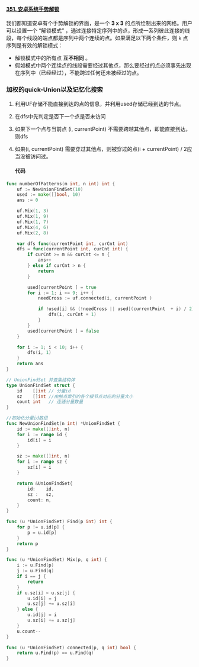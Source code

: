 #### [351. 安卓系统手势解锁](https://leetcode-cn.com/problems/android-unlock-patterns/)

我们都知道安卓有个手势解锁的界面，是一个 **3 x 3** 的点所绘制出来的网格。用户可以设置一个 “解锁模式” ，通过连接特定序列中的点，形成一系列彼此连接的线段，每个线段的端点都是序列中两个连续的点。如果满足以下两个条件，则 `k` 点序列是有效的解锁模式：

- 解锁模式中的所有点 **互不相同** 。
- 假如模式中两个连续点的线段需要经过其他点，那么要经过的点必须事先出现在序列中（已经经过），不能跨过任何还未被经过的点。

### 加权的quick-Union以及记忆化搜索

1. 利用UF存储不能直接到达的点的信息，并利用used存储已经到达的节点。

2. 在dfs中先判定是否下一个点是否未访问

3. 如果下一个点与当前点 (i, currentPoint) 不需要跨越其他点，即能直接到达，则dfs

4. 如果(i, currentPoint) 需要穿过其他点，则被穿过的点(i + currentPoint) / 2应当没被访问过。

   #### 代码

```go
func numberOfPatterns(m int, n int) int {
	uf := NewUnionFindSet(10)
	used := make([]bool, 10)
	ans := 0

	uf.Mix(1, 3)
	uf.Mix(1, 9)
	uf.Mix(1, 7)
	uf.Mix(4, 6)
	uf.Mix(2, 8)

	var dfs func(currentPoint int, curCnt int)
	dfs = func(currentPoint int, curCnt int) {
		if curCnt >= m && curCnt <= n {
			ans++
		} else if curCnt > n {
			return
		}

		used[currentPoint ] = true
		for i := 1; i <= 9; i++ {
			needCross := uf.connected(i, currentPoint )

			if !used[i] && (!needCross || used[(currentPoint  + i) / 2]) {
				dfs(i, curCnt + 1)
			}
		}
		used[currentPoint ] = false
	}

	for i := 1; i < 10; i++ {
		dfs(i, 1)
	}
	return ans
}

// UnionFindSet 并查集结构体
type UnionFindSet struct {
	id    []int // 分量id
	sz    []int //由触点索引的各个根节点对应的分量大小
	count int   // 连通分量数量
}

//初始化分量id数组
func NewUnionFindSet(n int) *UnionFindSet {
	id := make([]int, n)
	for i := range id {
		id[i] = i
	}

	sz := make([]int, n)
	for i := range sz {
		sz[i] = i
	}

	return &UnionFindSet{
		id:    id,
		sz :   sz,
		count: n,
	}
}

func (u *UnionFindSet) Find(p int) int {
	for p != u.id[p] {
		p = u.id[p]
	}
	return p
}

func (u *UnionFindSet) Mix(p, q int) {
	i := u.Find(p)
	j := u.Find(q)
	if i == j {
		return
	}
	if u.sz[i] < u.sz[j] {
		u.id[i] = j
		u.sz[j] += u.sz[i]
	} else {
		u.id[j] = i
		u.sz[i] += u.sz[j]
	}
	u.count--
}

func (u *UnionFindSet) connected(p, q int) bool {
	return u.Find(p) == u.Find(q)
}
```

